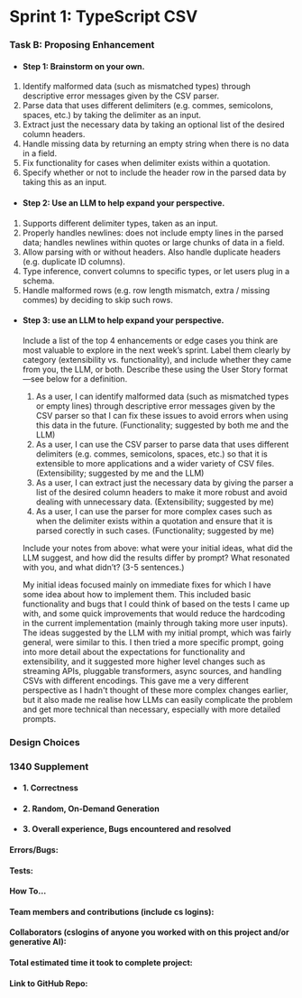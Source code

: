 # Sprint 1: TypeScript CSV

### Task B: Proposing Enhancement

- #### Step 1: Brainstorm on your own.

1. Identify malformed data (such as mismatched types) through descriptive error messages given by the CSV parser.
2. Parse data that uses different delimiters (e.g. commes, semicolons, spaces, etc.) by taking the delimiter as an input.
3. Extract just the necessary data by taking an optional list of the desired column headers.
4. Handle missing data by returning an empty string when there is no data in a field.
5. Fix functionality for cases when delimiter exists within a quotation.
6. Specify whether or not to include the header row in the parsed data by taking this as an input.

- #### Step 2: Use an LLM to help expand your perspective.
1. Supports different delimiter types, taken as an input.
2. Properly handles newlines: does not include empty lines in the parsed data; handles newlines within quotes or large chunks of data in a field.
3. Allow parsing with or without headers. Also handle duplicate headers (e.g. duplicate ID columns).
4. Type inference, convert columns to specific types, or let users plug in a schema.
5. Handle malformed rows (e.g. row length mismatch, extra / missing commes) by deciding to skip such rows.

- #### Step 3: use an LLM to help expand your perspective.

    Include a list of the top 4 enhancements or edge cases you think are most valuable to explore in the next week’s sprint. Label them clearly by category (extensibility vs. functionality), and include whether they came from you, the LLM, or both. Describe these using the User Story format—see below for a definition. 

    1. As a user, I can identify malformed data (such as mismatched types or empty lines) through descriptive error messages given by the CSV parser so that I can fix these issues to avoid errors when using this data in the future. 
    (Functionality; suggested by both me and the LLM)
    2. As a user, I can use the CSV parser to parse data that uses different delimiters (e.g. commes, semicolons, spaces, etc.) so that it is extensible to more applications and a wider variety of CSV files.
    (Extensibility; suggested by me and the LLM)
    3. As a user, I can extract just the necessary data by giving the parser a list of the desired column headers to make it more robust and avoid dealing with unnecessary data.
    (Extensibility; suggested by me)
    4. As a user, I can use the parser for more complex cases such as when the delimiter exists within a quotation and ensure that it is parsed corectly in such cases.
    (Functionality; suggested by me)


    Include your notes from above: what were your initial ideas, what did the LLM suggest, and how did the results differ by prompt? What resonated with you, and what didn’t? (3-5 sentences.) 

    My initial ideas focused mainly on immediate fixes for which I have some idea about how to implement them. This included basic functionality and bugs that I could think of based on the tests I came up with, and some quick improvements that would reduce the hardcoding in the current implementation (mainly through taking more user inputs). The ideas suggested by the LLM with my initial prompt, which was fairly general, were similar to this. I then tried a more specific prompt, going into more detail about the expectations for functionality and extensibility, and it suggested more higher level changes such as streaming APIs, pluggable transformers, async sources, and handling CSVs with different encodings. This gave me a very different perspective as I hadn't thought of these more complex changes earlier, but it also made me realise how LLMs can easily complicate the problem and get more technical than necessary, especially with more detailed prompts.

### Design Choices

### 1340 Supplement

- #### 1. Correctness

- #### 2. Random, On-Demand Generation

- #### 3. Overall experience, Bugs encountered and resolved
#### Errors/Bugs:
#### Tests:
#### How To…

#### Team members and contributions (include cs logins):

#### Collaborators (cslogins of anyone you worked with on this project and/or generative AI):
#### Total estimated time it took to complete project:
#### Link to GitHub Repo:  
